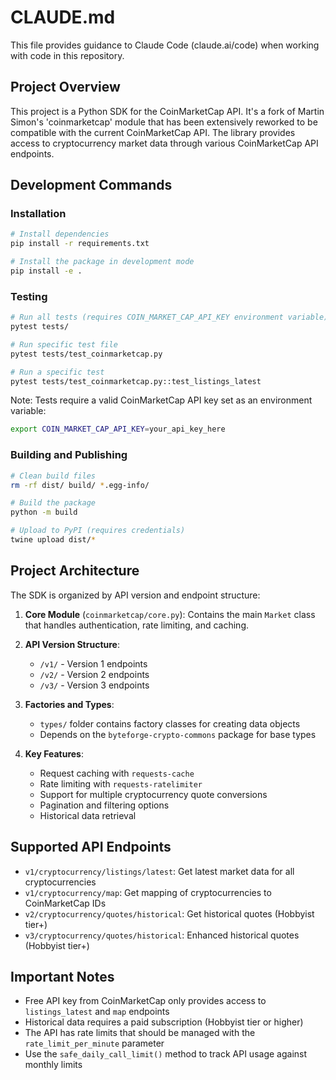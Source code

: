 # CLAUDE.md

This file provides guidance to Claude Code (claude.ai/code) when working with code in this repository.

## Project Overview

This project is a Python SDK for the CoinMarketCap API. It's a fork of Martin Simon's 'coinmarketcap' module that has been extensively reworked to be compatible with the current CoinMarketCap API. The library provides access to cryptocurrency market data through various CoinMarketCap API endpoints.

## Development Commands

### Installation

```bash
# Install dependencies
pip install -r requirements.txt

# Install the package in development mode
pip install -e .
```

### Testing

```bash
# Run all tests (requires COIN_MARKET_CAP_API_KEY environment variable)
pytest tests/

# Run specific test file
pytest tests/test_coinmarketcap.py

# Run a specific test
pytest tests/test_coinmarketcap.py::test_listings_latest
```

Note: Tests require a valid CoinMarketCap API key set as an environment variable:
```bash
export COIN_MARKET_CAP_API_KEY=your_api_key_here
```

### Building and Publishing

```bash
# Clean build files
rm -rf dist/ build/ *.egg-info/

# Build the package
python -m build

# Upload to PyPI (requires credentials)
twine upload dist/*
```

## Project Architecture

The SDK is organized by API version and endpoint structure:

1. **Core Module** (`coinmarketcap/core.py`): Contains the main `Market` class that handles authentication, rate limiting, and caching.

2. **API Version Structure**:
   - `/v1/` - Version 1 endpoints
   - `/v2/` - Version 2 endpoints
   - `/v3/` - Version 3 endpoints

3. **Factories and Types**:
   - `types/` folder contains factory classes for creating data objects
   - Depends on the `byteforge-crypto-commons` package for base types

4. **Key Features**:
   - Request caching with `requests-cache`
   - Rate limiting with `requests-ratelimiter`
   - Support for multiple cryptocurrency quote conversions
   - Pagination and filtering options
   - Historical data retrieval

## Supported API Endpoints

- `v1/cryptocurrency/listings/latest`: Get latest market data for all cryptocurrencies
- `v1/cryptocurrency/map`: Get mapping of cryptocurrencies to CoinMarketCap IDs
- `v2/cryptocurrency/quotes/historical`: Get historical quotes (Hobbyist tier+)
- `v3/cryptocurrency/quotes/historical`: Enhanced historical quotes (Hobbyist tier+)

## Important Notes

- Free API key from CoinMarketCap only provides access to `listings_latest` and `map` endpoints
- Historical data requires a paid subscription (Hobbyist tier or higher)
- The API has rate limits that should be managed with the `rate_limit_per_minute` parameter
- Use the `safe_daily_call_limit()` method to track API usage against monthly limits